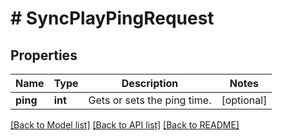 # # SyncPlayPingRequest

## Properties

Name | Type | Description | Notes
------------ | ------------- | ------------- | -------------
**ping** | **int** | Gets or sets the ping time. | [optional]

[[Back to Model list]](../../README.md#models) [[Back to API list]](../../README.md#endpoints) [[Back to README]](../../README.md)
